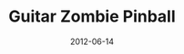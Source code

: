 ---
creators: []
date: '2012-06-14'
excerpt: ''
filename: 2012-06-14-guitar-zombie-pinball
hosts: []
image: ''
subtitle: ''
tags:
- project
- design
- makeymakey
title: Guitar Zombie Pinball
uri: http://www.youtube.com/watch?v=zgKkVgD8ShA&list=UUca_gcPwCo_WfYsnDlMBO6w&index=2
---